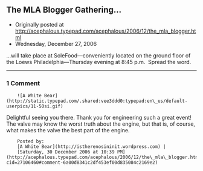## The MLA Blogger Gathering...

 * Originally posted at http://acephalous.typepad.com/acephalous/2006/12/the_mla_blogger.html
 * Wednesday, December 27, 2006



...will take place at SoleFood—conveniently located on the ground floor of the Loews Philadelphia—Thursday evening at 8:45 p.m.  Spread the word.

		

* * *

### 1 Comment 

		

                
[]()

	

		![A White Bear](http://static.typepad.com/.shared:vee3ddd0:typepad:en\_us/default-userpics/11-50si.gif)
	

	

		

Delightful seeing you there. Thank you for engineering such a great event! The valve may know the worst truth about the engine, but that is, of course, what makes the valve the best part of the engine.

	

		Posted by:
		[A White Bear](http://istherenosininit.wordpress.com) |
		[Saturday, 30 December 2006 at 10:39 PM](http://acephalous.typepad.com/acephalous/2006/12/the\_mla\_blogger.html?cid=27106460#comment-6a00d8341c2df453ef00d835084c2169e2)

		

        